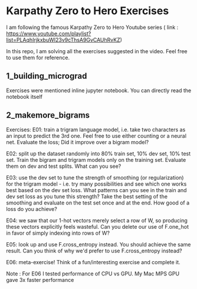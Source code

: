 # Karpathy Zero to Hero Exercises

I am following the famous Karpathy Zero to Hero Youtube series ( link : https://www.youtube.com/playlist?list=PLAqhIrjkxbuWI23v9cThsA9GvCAUhRvKZ)

In this repo, I am solving all the exercises suggested in the video. Feel free to use them for reference.

## 1_building_micrograd
Exercises were mentioned inline jupyter notebook. You can directly read the notebook itself

## 2_makemore_bigrams
Exercises:
E01: train a trigram language model, i.e. take two characters as an input to predict the 3rd one. Feel free to use either counting or a neural net. Evaluate the loss; Did it improve over a bigram model?

E02: split up the dataset randomly into 80% train set, 10% dev set, 10% test set. Train the bigram and trigram models only on the training set. Evaluate them on dev and test splits. What can you see?

E03: use the dev set to tune the strength of smoothing (or regularization) for the trigram model - i.e. try many possibilities and see which one works best based on the dev set loss. What patterns can you see in the train and dev set loss as you tune this strength? Take the best setting of the smoothing and evaluate on the test set once and at the end. How good of a loss do you achieve?

E04: we saw that our 1-hot vectors merely select a row of W, so producing these vectors explicitly feels wasteful. Can you delete our use of F.one_hot in favor of simply indexing into rows of W?

E05: look up and use F.cross_entropy instead. You should achieve the same result. Can you think of why we'd prefer to use F.cross_entropy instead?

E06: meta-exercise! Think of a fun/interesting exercise and complete it.

Note : For E06 I tested performance of CPU vs GPU. My Mac MPS GPU gave 3x faster performance

